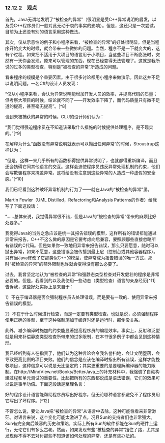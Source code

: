 ### 12.12.2　观点

首先，Java无谓地发明了“被检查的异常”（很明显是受C++异常说明的启发，以及受C++程序员们一般对此无动于衷的事实的影响）。但是，这还只是一次尝试，目前为止还没有别的语言采用这种做法。

其次，仅从示意性的例子和小程序来看，“被检查的异常”的好处很明显。但是当程序开始变大的时候，就会带来一些微妙的问题。当然，程序不是一下就变大的，这有个过程。如果把不适用于大项目的语言用于小项目，当这些项目不断膨胀时，突然有一天你会发现，原来可以管理的东西，现在已经变得无法管理了。这就是我所说的过多的类型检查，特别是“被检查的异常”所造成的问题。

看来程序的规模是个重要因素。由于很多讨论都用小程序来做演示，因此这并不足以说明问题。一名C#的设计人员发现：

“仅从小程序来看，会认为异常说明能增加开发人员的效率，并提高代码的质量；但考察大项目的时候，结论就不同了——开发效率下降了，而代码质量只有微不足道的提高，甚至毫无提高”。[^8]

谈到未被捕获的异常的时候，CLU的设计师们认为：

“我们觉得强迫程序员在不知道该采取什么措施的时候提供处理程序，是不现实的。”[^9]

在解释为什么“函数没有异常说明就表示可以抛出任何异常”的时候，Stroustrup这样认为：

“但是，这样一来几乎所有的函数都得提供异常说明了，也就都得重新编译，而且还会妨碍它同其他语言的交互。这样会迫使程序员违反异常处理机制的约束，他们会写欺骗程序来掩盖异常。这将给没有注意到这些异常的人造成一种虚假的安全感。”[^10]

我们已经看到这种破坏异常机制的行为了——就在Java的“被检查的异常”里。

Martin Fowler（UML Distilled，Refactoring和Analysis Patterns的作者）给我写了下面这段话：

“……总体来说，我觉得异常很不错，但是Java的”被检查的异常“带来的麻烦比好处要多。”

我觉得Java的当务之急应该是统一其报告错误的模型，这样所有的错误都能通过异常来报告。C++不这么做的原因是它要考虑向后兼容，要照顾那些直接忽略所有错误的C代码。但是如果你一致地用异常来报告错误，那么只要愿意，随时可以抛出异常，如果不愿意，这些错误会被传播到最上层（控制台或其他容器程序）。只有当Java修改了它那类似C++的模型，使异常成为报告错误的唯一方式，那时“被检查的异常”的额外限制也许就会变得没有那么必要了。

过去，我曾坚定地认为“被检查的异常”和强静态类型检查对开发健壮的程序是非常必要的。但是，我看到的以及我使用一些动态（类型检查）语言的亲身经历[^11]告诉我，这些好处实际上是来自于：

1）不在于编译器是否会强制程序员去处理错误，而是要有一致的、使用异常来报告错误的模型。

2）不在于什么时候进行检查，而是一定要有类型检查。也就是说，必须强制程序使用正确的类型，至于这种强制施加于编译时还是运行时，那倒没关系。

此外，减少编译时施加的约束能显著提高程序员的编程效率。事实上，反射和泛型就是用来补偿静态类型检查所带来的过多限制，在本书很多例子中都会见到这种情形。

我已经听到有人在指责了，他们认为这种言论会令我名誉扫地，会让文明堕落，会导致更高比例的项目失败。他们的信念是应该在编译时指出所有错误，这样才能挽救项目，这种信念可以说是无比坚定的；其实更重要的是要理解编译器的能力限制。在http://MindView.net/Books/BetterJava上的补充材料中，我强调了自动构建过程和单元测试的重要性，比起把所有的东西都说成是语法错误，它们的效果可以说是事半功倍。下面这段话是至理名言：

好的程序设计语言能帮助程序员写出好程序，但无论哪种语言都避免不了程序员用它写出了坏程序。[^12]

不管怎么说，要让Java把“被检查的异常”从语言中去除，这种可能性看来非常渺茫。对语言来说，这个变化可能太激进了点，况且Sun的支持者们也非常强大。Sun有完全向后兼容的历史和策略，实际上所有Sun的软件都能在Sun的硬件上运行，无论它们有多么古老。然而，如果发现有些“被检查的异常”挡住了路，尤其是发现你不得不去对付那些不知道该如何处理的异常，还是有些办法的。